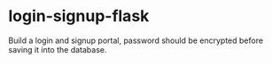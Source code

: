 # login-signup-flask
Build a login and signup portal, password should be encrypted before saving it into the database.
